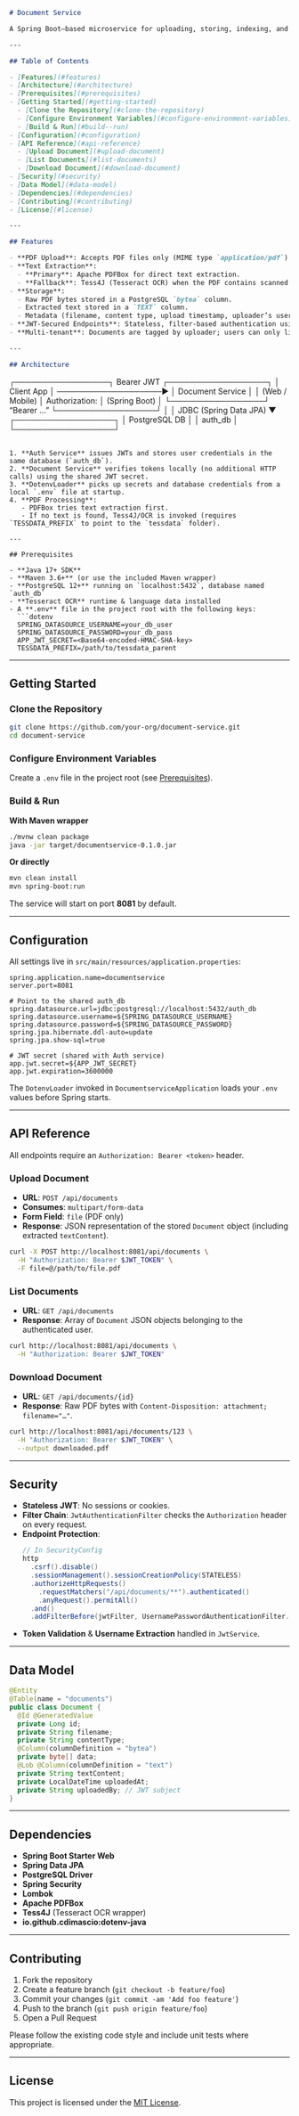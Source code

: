 ```markdown
# Document Service

A Spring Boot–based microservice for uploading, storing, indexing, and retrieving PDF documents. It integrates with an external authentication service via JWT, shares the same PostgreSQL database, and extracts text content from PDFs (using PDFBox or Tesseract OCR as a fallback) for further processing or search.

---

## Table of Contents

- [Features](#features)  
- [Architecture](#architecture)  
- [Prerequisites](#prerequisites)  
- [Getting Started](#getting-started)  
  - [Clone the Repository](#clone-the-repository)  
  - [Configure Environment Variables](#configure-environment-variables)  
  - [Build & Run](#build--run)  
- [Configuration](#configuration)  
- [API Reference](#api-reference)  
  - [Upload Document](#upload-document)  
  - [List Documents](#list-documents)  
  - [Download Document](#download-document)  
- [Security](#security)  
- [Data Model](#data-model)  
- [Dependencies](#dependencies)  
- [Contributing](#contributing)  
- [License](#license)  

---

## Features

- **PDF Upload**: Accepts PDF files only (MIME type `application/pdf`).
- **Text Extraction**:  
  - **Primary**: Apache PDFBox for direct text extraction.  
  - **Fallback**: Tess4J (Tesseract OCR) when the PDF contains scanned images or no extractable text.  
- **Storage**:  
  - Raw PDF bytes stored in a PostgreSQL `bytea` column.  
  - Extracted text stored in a `TEXT` column.  
  - Metadata (filename, content type, upload timestamp, uploader’s username).  
- **JWT-Secured Endpoints**: Stateless, filter-based authentication using a shared secret with the Auth service.  
- **Multi-tenant**: Documents are tagged by uploader; users can only list/download their own files.  

---

## Architecture

```
┌─────────────────┐      Bearer JWT      ┌──────────────────┐
│   Client App    │ ───────────────────▶ │ Document Service │
│ (Web / Mobile)  │  Authorization:     │   (Spring Boot)  │
└─────────────────┘    “Bearer …”       └──────────────────┘
│
│ JDBC (Spring Data JPA)
▼
┌──────────────────┐
│ PostgreSQL DB    │
│   auth_db        │
└──────────────────┘
```

1. **Auth Service** issues JWTs and stores user credentials in the same database (`auth_db`).
2. **Document Service** verifies tokens locally (no additional HTTP calls) using the shared JWT secret.
3. **DotenvLoader** picks up secrets and database credentials from a local `.env` file at startup.
4. **PDF Processing**:
   - PDFBox tries text extraction first.
   - If no text is found, Tess4J/OCR is invoked (requires `TESSDATA_PREFIX` to point to the `tessdata` folder).

---

## Prerequisites

- **Java 17+ SDK**  
- **Maven 3.6+** (or use the included Maven wrapper)  
- **PostgreSQL 12+** running on `localhost:5432`, database named `auth_db`  
- **Tesseract OCR** runtime & language data installed  
- A **.env** file in the project root with the following keys:
  ```dotenv
  SPRING_DATASOURCE_USERNAME=your_db_user
  SPRING_DATASOURCE_PASSWORD=your_db_pass
  APP_JWT_SECRET=<Base64-encoded-HMAC-SHA-key>
  TESSDATA_PREFIX=/path/to/tessdata_parent
  ```

---

## Getting Started

### Clone the Repository

```bash
git clone https://github.com/your-org/document-service.git
cd document-service
```

### Configure Environment Variables

Create a `.env` file in the project root (see [Prerequisites](#prerequisites)).

### Build & Run

**With Maven wrapper**
```bash
./mvnw clean package
java -jar target/documentservice-0.1.0.jar
```

**Or directly**
```bash
mvn clean install
mvn spring-boot:run
```

The service will start on port **8081** by default.

---

## Configuration

All settings live in `src/main/resources/application.properties`:

```properties
spring.application.name=documentservice
server.port=8081

# Point to the shared auth_db
spring.datasource.url=jdbc:postgresql://localhost:5432/auth_db
spring.datasource.username=${SPRING_DATASOURCE_USERNAME}
spring.datasource.password=${SPRING_DATASOURCE_PASSWORD}
spring.jpa.hibernate.ddl-auto=update
spring.jpa.show-sql=true

# JWT secret (shared with Auth service)
app.jwt.secret=${APP_JWT_SECRET}
app.jwt.expiration=3600000
```

The `DotenvLoader` invoked in `DocumentserviceApplication` loads your `.env` values before Spring starts.

---

## API Reference

All endpoints require an `Authorization: Bearer <token>` header.

### Upload Document

- **URL**: `POST /api/documents`
- **Consumes**: `multipart/form-data`
- **Form Field**: `file` (PDF only)
- **Response**: JSON representation of the stored `Document` object (including extracted `textContent`).

```bash
curl -X POST http://localhost:8081/api/documents \
  -H "Authorization: Bearer $JWT_TOKEN" \
  -F file=@/path/to/file.pdf
```

### List Documents

- **URL**: `GET /api/documents`
- **Response**: Array of `Document` JSON objects belonging to the authenticated user.

```bash
curl http://localhost:8081/api/documents \
  -H "Authorization: Bearer $JWT_TOKEN"
```

### Download Document

- **URL**: `GET /api/documents/{id}`
- **Response**: Raw PDF bytes with `Content-Disposition: attachment; filename="…"`.

```bash
curl http://localhost:8081/api/documents/123 \
  -H "Authorization: Bearer $JWT_TOKEN" \
  --output downloaded.pdf
```

---

## Security

- **Stateless JWT**: No sessions or cookies.
- **Filter Chain**: `JwtAuthenticationFilter` checks the `Authorization` header on every request.
- **Endpoint Protection**:
  ```java
  // In SecurityConfig
  http
    .csrf().disable()
    .sessionManagement().sessionCreationPolicy(STATELESS)
    .authorizeHttpRequests()
      .requestMatchers("/api/documents/**").authenticated()
      .anyRequest().permitAll()
    .and()
    .addFilterBefore(jwtFilter, UsernamePasswordAuthenticationFilter.class);
  ```
- **Token Validation** & **Username Extraction** handled in `JwtService`.

---

## Data Model

```java
@Entity
@Table(name = "documents")
public class Document {
  @Id @GeneratedValue
  private Long id;
  private String filename;
  private String contentType;
  @Column(columnDefinition = "bytea")
  private byte[] data;
  @Lob @Column(columnDefinition = "text")
  private String textContent;
  private LocalDateTime uploadedAt;
  private String uploadedBy; // JWT subject
}
```

---

## Dependencies

- **Spring Boot Starter Web**
- **Spring Data JPA**
- **PostgreSQL Driver**
- **Spring Security**
- **Lombok**
- **Apache PDFBox**
- **Tess4J** (Tesseract OCR wrapper)
- **io.github.cdimascio:dotenv-java**

---

## Contributing

1. Fork the repository
2. Create a feature branch (`git checkout -b feature/foo`)
3. Commit your changes (`git commit -am 'Add foo feature'`)
4. Push to the branch (`git push origin feature/foo`)
5. Open a Pull Request

Please follow the existing code style and include unit tests where appropriate.

---

## License

This project is licensed under the [MIT License](LICENSE).
```